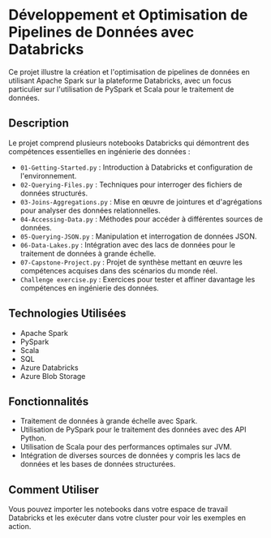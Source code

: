 # Développement et Optimisation de Pipelines de Données avec Databricks

Ce projet illustre la création et l'optimisation de pipelines de données en utilisant Apache Spark sur la plateforme Databricks, avec un focus particulier sur l'utilisation de PySpark et Scala pour le traitement de données.

## Description

Le projet comprend plusieurs notebooks Databricks qui démontrent des compétences essentielles en ingénierie des données :

- `01-Getting-Started.py` : Introduction à Databricks et configuration de l'environnement.
- `02-Querying-Files.py` : Techniques pour interroger des fichiers de données structurés.
- `03-Joins-Aggregations.py` : Mise en œuvre de jointures et d'agrégations pour analyser des données relationnelles.
- `04-Accessing-Data.py` : Méthodes pour accéder à différentes sources de données.
- `05-Querying-JSON.py` : Manipulation et interrogation de données JSON.
- `06-Data-Lakes.py` : Intégration avec des lacs de données pour le traitement de données à grande échelle.
- `07-Capstone-Project.py` : Projet de synthèse mettant en œuvre les compétences acquises dans des scénarios du monde réel.
- `Challenge exercise.py` : Exercices pour tester et affiner davantage les compétences en ingénierie des données.

## Technologies Utilisées

- Apache Spark
- PySpark
- Scala
- SQL
- Azure Databricks
- Azure Blob Storage

## Fonctionnalités

- Traitement de données à grande échelle avec Spark.
- Utilisation de PySpark pour le traitement des données avec des API Python.
- Utilisation de Scala pour des performances optimales sur JVM.
- Intégration de diverses sources de données y compris les lacs de données et les bases de données structurées.

## Comment Utiliser

Vous pouvez importer les notebooks dans votre espace de travail Databricks et les exécuter dans votre cluster pour voir les exemples en action.


